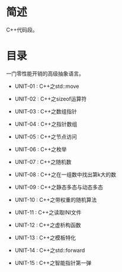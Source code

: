 # 简述

C++代码段。

# 目录

一门零性能开销的高级抽象语言。

+ UNIT-01 : C++之std::move

+ UNIT-02 : C++之sizeof运算符

+ UNIT-03 : C++之数组指针

+ UNIT-04 : C++之指针数组

+ UNIT-05 : C++之节点访问

+ UNIT-06 : C++之枚举

+ UNIT-07 : C++之随机数

+ UNIT-08 : C++之在一组数中找出第k大的数

+ UNIT-09 : C++之静态多态与动态多态

+ UNIT-10 : C++之带权重的随机算法

+ UNIT-11 : C++之读取INI文件

+ UNIT-12 : C++之虚析构函数

+ UNIT-13 : C++之模板特化

+ UNIT-14 : C++之std::forward

+ UNIT-15 : C++之智能指针第一弹
